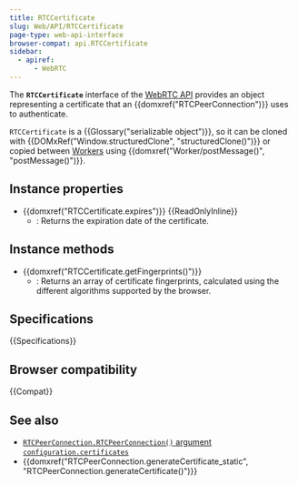```yaml
---
title: RTCCertificate
slug: Web/API/RTCCertificate
page-type: web-api-interface
browser-compat: api.RTCCertificate
sidebar:
  - apiref:
      - WebRTC
---
```


The **`RTCCertificate`** interface of the [WebRTC API](/en-US/docs/Web/API/WebRTC_API) provides an object representing a certificate that an {{domxref("RTCPeerConnection")}} uses to authenticate.

`RTCCertificate` is a {{Glossary("serializable object")}}, so it can be cloned with {{DOMxRef("Window.structuredClone", "structuredClone()")}} or copied between [Workers](/en-US/docs/Web/API/Worker) using {{domxref("Worker/postMessage()", "postMessage()")}}.

## Instance properties

- {{domxref("RTCCertificate.expires")}} {{ReadOnlyInline}}
  - : Returns the expiration date of the certificate.

## Instance methods

- {{domxref("RTCCertificate.getFingerprints()")}}
  - : Returns an array of certificate fingerprints, calculated using the different algorithms supported by the browser.

## Specifications

{{Specifications}}

## Browser compatibility

{{Compat}}

## See also

- [`RTCPeerConnection.RTCPeerConnection()` argument `configuration.certificates`](/en-US/docs/Web/API/RTCPeerConnection/RTCPeerConnection#certificates)
- {{domxref("RTCPeerConnection.generateCertificate_static", "RTCPeerConnection.generateCertificate()")}}
